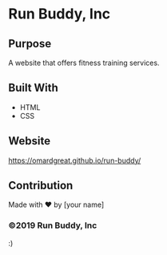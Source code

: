 # Run Buddy, Inc

## Purpose
A website that offers fitness training services. 

## Built With
* HTML
* CSS

## Website
https://omardgreat.github.io/run-buddy/

## Contribution
Made with ❤️ by [your name]

### ©️2019 Run Buddy, Inc 

:)
